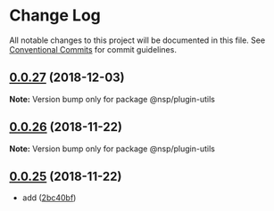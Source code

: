 # Change Log

All notable changes to this project will be documented in this file.
See [Conventional Commits](https://conventionalcommits.org) for commit guidelines.

## [0.0.27](https://github.com/BarryYan/nsp/compare/@nsp/plugin-utils@0.0.26...@nsp/plugin-utils@0.0.27) (2018-12-03)

**Note:** Version bump only for package @nsp/plugin-utils





## [0.0.26](https://github.com/BarryYan/nsp/compare/@nsp/plugin-utils@0.0.25...@nsp/plugin-utils@0.0.26) (2018-11-22)

**Note:** Version bump only for package @nsp/plugin-utils





## [0.0.25](https://github.com/BarryYan/nsp/compare/@nsp/plugin-utils@0.0.24...@nsp/plugin-utils@0.0.25) (2018-11-22)


* add ([2bc40bf](https://github.com/BarryYan/nsp/commit/2bc40bf))
